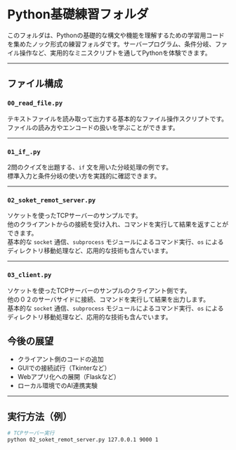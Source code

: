 # Python基礎練習フォルダ

このフォルダは、Pythonの基礎的な構文や機能を理解するための学習用コードを集めたノック形式の練習フォルダです。サーバープログラム、条件分岐、ファイル操作など、実用的なミニスクリプトを通してPythonを体験できます。

---

## ファイル構成

### `00_read_file.py`
テキストファイルを読み取って出力する基本的なファイル操作スクリプトです。  
ファイルの読み方やエンコードの扱いを学ぶことができます。

---

### `01_if_.py`
2問のクイズを出題する、`if` 文を用いた分岐処理の例です。  
標準入力と条件分岐の使い方を実践的に確認できます。

---

### `02_soket_remot_server.py`
ソケットを使ったTCPサーバーのサンプルです。  
他のクライアントからの接続を受け入れ、コマンドを実行して結果を返すことができます。  
基本的な `socket` 通信、`subprocess` モジュールによるコマンド実行、`os` によるディレクトリ移動処理など、応用的な技術も含んでいます。

---

### `03_client.py`
ソケットを使ったTCPサーバーのサンプルのクライアント側です。  
他の０２のサーバサイドに接続、コマンドを実行して結果を出力します。  
基本的な `socket` 通信、`subprocess` モジュールによるコマンド実行、`os` によるディレクトリ移動処理など、応用的な技術も含んでいます。


## 今後の展望

- クライアント側のコードの追加
- GUIでの接続試行（Tkinterなど）
- Webアプリ化への展開（Flaskなど）
- ローカル環境でのAI連携実験

---

## 実行方法（例）

```bash
# TCPサーバー実行
python 02_soket_remot_server.py 127.0.0.1 9000 1
